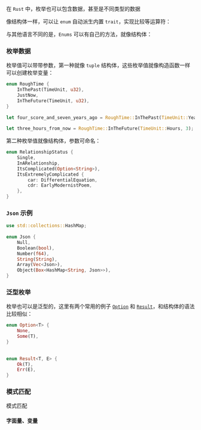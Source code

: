 
在 `Rust` 中，枚举也可以包含数据，甚至是不同类型的数据

像结构体一样，可以让 `enum` 自动派生内置 `trait`，实现比较等运算符：

与其他语言不同的是，`Enums` 可以有自己的方法，就像结构体：

### 枚举数据

枚举值可以带带参数，第一种就像 `tuple` 结构体，这些枚举值就像构造函数一样可以创建枚举变量：

``` rust
enum RoughTime {  
    InThePast(TimeUnit, u32),  
    JustNow,  
    InTheFuture(TimeUnit, u32),  
}  
  
let four_score_and_seven_years_ago = RoughTime::InThePast(TimeUnit::Years, 4 * 20 + 7);  
  
let three_hours_from_now = RoughTime::InTheFuture(TimeUnit::Hours, 3);
```

第二种枚举值就像结构体，参数可命名：

``` rust
enum RelationshipStatus {  
    Single,  
    InARelationship,  
    ItsComplicated(Option<String>),  
    ItsExtremelyComplicated {  
        car: DifferentialEquation,  
        cdr: EarlyModernistPoem,  
    },  
}
```

### `Json` 示例

```rust
use std::collections::HashMap;  
  
enum Json {  
    Null,  
    Boolean(bool),  
    Number(f64),  
    String(String),  
    Array(Vec<Json>),  
    Object(Box<HashMap<String, Json>>),  
}
```

### 泛型枚举

枚举也可以是泛型的，这里有两个常用的例子 [`Option`](https://doc.rust-lang.org/std/option/enum.Option.html) 和 [`Result`](https://doc.rust-lang.org/std/result/enum.Result.html)，和结构体的语法比较相似：

```rust
enum Option<T> {  
    None,  
    Some(T),  
}  
  
  
enum Result<T, E> {  
    Ok(T),  
    Err(E),  
}
```

### 模式匹配


模式匹配

#### 字面量、变量


